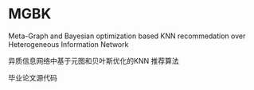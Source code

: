 # MGBK
Meta-Graph and Bayesian optimization based KNN recommedation over Heterogeneous Information Network

异质信息网络中基于元图和贝叶斯优化的KNN 推荐算法

毕业论文源代码
